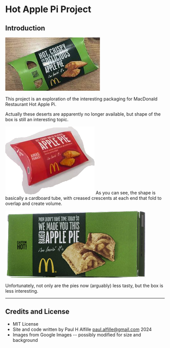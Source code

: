 # Hot Apple Pi Project
## Introduction

![](images/HAP2.jpeg)

This project is an exploration of the interesting packaging for MacDonald Restaurant Hot Apple Pi.

Actually these deserts are apparently no longer available, but shape of the box is still an interesting topic.

![](images/HAP.png)
 As you can see, the shape is basically a cardboard tube, with creased crescents at each end that fold to overlap and create volume.
 
![](images/Baked.png)

Unfortunately, not only are the pies now (arguably) less tasty, but the box is less interesting.

------

## Credits and License

* MIT License
* Site and code written by Paul H Alfille paul.alfille@gmail.com 2024
* Images from Google Images -- possibly modified for size and background
